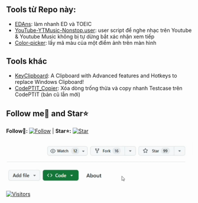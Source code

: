 ## Tools từ Repo này:
- [EDAns](https://github.com/nvbangg/EDAns): làm nhanh ED và TOEIC
- [YouTube-YTMusic-Nonstop.user](https://github.com/nvbangg/nvbangg-tools/blob/main/YouTube-YTMusic-Nonstop.user.js): user script để nghe nhạc trên Youtube & Youtube Music không bị tự dừng bắt xác nhận xem tiếp
- [Color-picker](https://github.com/nvbangg/nvbangg-tools/blob/main/color_picker.ahk): lấy mã màu của một điểm ảnh trên màn hình

## Tools khác
- [KeyClipboard](https://github.com/nvbangg/KeyClipboard): A Clipboard with Advanced features and Hotkeys to replace Windows Clipboard!
- [CodePTIT_Copier](https://github.com/nvbangg/CodePTIT_Copier): Xóa dòng trống thừa và copy nhanh Testcase trên CodePTIT (bản cũ lẫn mới)

## Follow me👀 and Star⭐ 
 **Follow👀:** [![Follow](https://img.shields.io/github/followers/nvbangg?label=Follow&style=social)](https://github.com/nvbangg) | **Star⭐:** [![Star](https://img.shields.io/github/stars/nvbangg/nvbangg-tools?style=social)](https://github.com/nvbangg/nvbangg-tools)

![Gif](https://raw.githubusercontent.com/nvbangg/nvbangg/main/data/star_follow.gif)

[![Visitors](https://api.visitorbadge.io/api/visitors?path=https%3A%2F%2Fgithub.com%2Fnvbangg%2Fnvbangg-tools&countColor=%232ccce4)](https://visitorbadge.io/status?path=https%3A%2F%2Fgithub.com%2Fnvbangg%2Fnvbangg-tools)